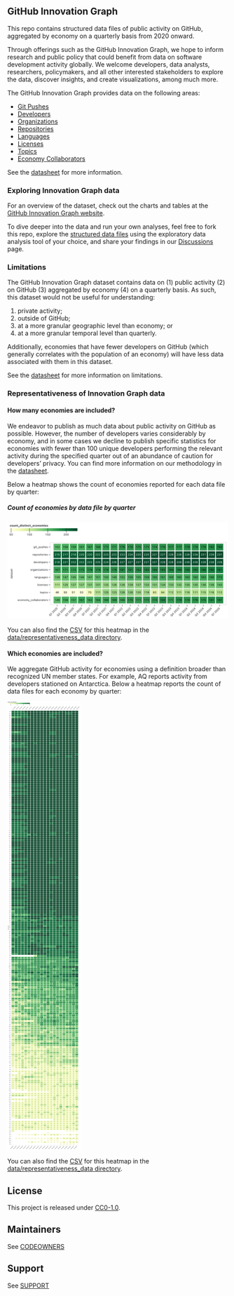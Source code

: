     
## GitHub Innovation Graph

This repo contains structured data files of public activity on GitHub, aggregated by economy on a quarterly basis from 2020 onward.

Through offerings such as the GitHub Innovation Graph, we hope to inform research and public policy that could benefit from data on software development activity globally. We welcome developers, data analysts, researchers, policymakers, and all other interested stakeholders to explore the data, discover insights, and create visualizations, among much more.

The GitHub Innovation Graph provides data on the following areas:

- [Git Pushes](./data/git_pushes.csv)
- [Developers](./data/developers.csv)
- [Organizations](./data/organizations.csv)
- [Repositories](./data/repositories.csv)
- [Languages](./data/languages.csv)
- [Licenses](./data/licenses.csv)
- [Topics](./data/topics.csv)
- [Economy Collaborators](./data/economy_collaborators.csv)

See the [datasheet](./docs/datasheet.md) for more information.

### Exploring Innovation Graph data
For an overview of the dataset, check out the charts and tables at the [GitHub Innovation Graph website](https://innovationgraph.github.com/).

To dive deeper into the data and run your own analyses, feel free to fork this repo, explore the [structured data files](./data) using the exploratory data analysis tool of your choice, and share your findings in our [Discussions](#holder) page.

### Limitations

The GitHub Innovation Graph dataset contains data on (1) public activity (2) on GitHub (3) aggregated by economy (4) on a quarterly basis. As such, this dataset would not be useful for understanding:

1. private activity;
2. outside of GitHub;
3. at a more granular geographic level than economy; or
4. at a more granular temporal level than quarterly.

Additionally, economies that have fewer developers on GitHub (which generally correlates with the population of an economy) will have less data associated with them in this dataset.

See the [datasheet](./docs/datasheet.md#intended--inappropriate-uses) for more information on limitations.

### Representativeness of Innovation Graph data
#### How many economies are included?

We endeavor to publish as much data about public activity on GitHub as possible. However, the number of developers varies considerably by economy, and in some cases we decline to publish specific statistics for economies with fewer than 100 unique developers performing the relevant activity during the specified quarter out of an abundance of caution for developers’ privacy. You can find more information on our methodology in the [datasheet](docs/datasheet.md).

Below a heatmap shows the count of economies reported for each data file by quarter:

##### Count of economies by data file by quarter

![A heatmap of the count of economies for each GitHub Innovation Graph data file by quarter, which shows that the data for repositories and developers are fairly comprehensive, with over 215 distinct economies represented since Q1 2020. The other data files (with the exception of the topics data file) have fewer economies represented, ranging from about 110 - 180 economies. The topics data file shows distinct economy counts ranging from about 45 - 130 over time.](./docs/assets/distinct_economies_count_by_dataset.png)

You can also find the [CSV](./data/representativeness_data/distinct_economy_counts_by_quarter_by_dataset.csv) for this heatmap in the [data/representativeness_data directory](./data/representativeness_data/).

#### Which economies are included?
We aggregate GitHub activity for economies using a definition broader than recognized UN member states. For example, AQ reports activity from developers stationed on Antarctica. Below a heatmap reports the count of data files for each economy by quarter:

![A heatmap of the count of GitHub Innovation Graph data files for each economy by quarter, which shows that the more populous economies are more likely to be represented in more data files.](./docs/assets/distinct_datasets_count_by_economy.png)

You can also find the [CSV](./data/representativeness_data/distinct_dataset_counts_by_quarter_by_economy.csv) for this heatmap in the [data/representativeness_data directory](./data/representativeness_data/).
## License 

This project is released under [CC0-1.0](https://creativecommons.org/publicdomain/zero/1.0/).

## Maintainers 
See [CODEOWNERS](./CODEOWNERS)

## Support
See [SUPPORT](./SUPPORT.md)
